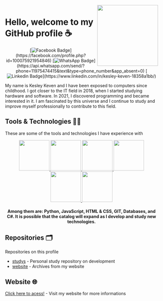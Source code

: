 <img src="https://cdn-icons-png.flaticon.com/512/25/25231.png" width="200px" height="200px" align="right">

# Hello, welcome to my GitHub profile ☕

<div align=center>
 
[![Facebook Badge](https://img.shields.io/badge/-facebook-rgb(2,%2024,%20122)?style=for-the-badge&logo=facebook&logoColor=white&link=https://github.com/kesley-developer)](https://facebook.com/profile.php?id=100075921954846)
[![WhatsApp Badge](https://img.shields.io/badge/-whatsapp-rgb(1,%20167,%209)?style=for-the-badge&logo=whatsapp&logoColor=white&link=https://github.com/kesley-developer)](https://api.whatsapp.com/send/?phone=11975474415&text&type=phone_number&app_absent=0)
[![Linkedin Badge](https://img.shields.io/badge/-linkedin-rgb(9,%20165,%20226)?style=for-the-badge&logo=linkedin&logoColor=white&link=https://github.com/kesley-developer)](https://www.linkedin.com/in/kesley-keven-18358a1bb/)
  
</div>

My name is Kesley Keven and I have been exposed to computers since childhood. I got closer to the IT field in 2018, when I started studying hardware and software. In 2021, I discovered programming and became interested in it. I am fascinated by this universe and I continue to study and improve myself professionally to contribute to this field.

## Tools & Technologies 👨‍💻
These are some of the tools and technologies I have experience with
  
<div align=center>
  <a href="https://github.com/kesley-developer/studys/tree/master/PYTHON">
    <img width=100px height=100px src="https://cdn.jsdelivr.net/gh/devicons/devicon/icons/python/python-original.svg"> 
  </a>
  
  <a href="https://github.com/kesley-developer/studys/tree/master/JAVASCRIPT">
    <img width=100px height=100px src="https://cdn.jsdelivr.net/gh/devicons/devicon/icons/javascript/javascript-original.svg"> 
  </a>
  
  <a href="https://github.com/kesley-developer/studys/tree/master/HTML">
    <img width=100px height=100px src="https://cdn.jsdelivr.net/gh/devicons/devicon/icons/html5/html5-original.svg">    
  </a>
  
  <a href="https://github.com/kesley-developer/studys/tree/master/GIT">
    <img width=100px height=100px src="https://cdn.jsdelivr.net/gh/devicons/devicon/icons/git/git-original.svg">    
  </a>
  
  <a href="https://github.com/kesley-developer/studys/tree/master/DB">  
    <img width=100px height=100px src="https://cdn.jsdelivr.net/gh/devicons/devicon/icons/mysql/mysql-original.svg">
  </a>
  
  <a href="https://github.com/kesley-developer/studys/tree/master/C-SHARP">
    <img width=100px height=100px src="https://cdn.jsdelivr.net/gh/devicons/devicon/icons/csharp/csharp-original.svg">
  </a>
  
  <h4>Among them are: Python, JavaScript, HTML & CSS, GIT, Databases, and C#. It is possible that the catalog will expand as I develop and study new technologies.</h4>
</div>

## Repositories 🗂️
Repositories on this profile
- [studys](https://github.com/kesley-developer/studys) - Personal study repository on development 
- [website](https://github.com/kesley-developer/website) - Archives from my website

## Website 🌐  
[Click here to acess!](https://kesley-developer.github.io/website) - Visit my website for more informations


